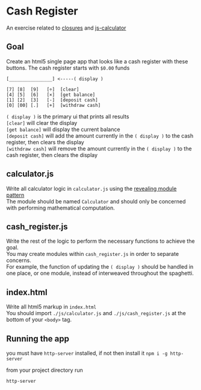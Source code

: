 # Cash Register

An exercise related to [closures](https://slides.com/theremix/closures) and [js-calculator](https://github.com/devleague/js-calculator)

## Goal

Create an html5 single page app that looks like a cash register with these buttons. The cash register starts with `$0.00` funds

```
[________________] <-----( display )

[7] [8]  [9]   [÷]  [clear]
[4] [5]  [6]   [×]  [get balance]
[1] [2]  [3]   [-]  [deposit cash]
[0] [00] [.]   [+]  [withdraw cash]

```

`( display )` is the primary ui that prints all results  
`[clear]` will clear the display  
`[get balance]` will display the current balance  
`[deposit cash]` will add the amount currently in the `( display )` to the cash register, then clears the display  
`[withdraw cash]` will remove the amount currently in the `( display )` to the cash register, then clears the display  

## calculator.js

Write all calculator logic in `calculator.js` using the [revealing module pattern](http://slides.com/jasonsewell/object-literals-and-ze-module-pattern)  
The module should be named `Calculator` and should only be concerned with performing mathematical computation.  

## cash_register.js

Write the rest of the logic to perform the necessary functions to achieve the goal.  
You may create modules within `cash_register.js` in order to separate concerns.  
For example, the function of updating the `( display )` should be handled in one place, or one module, instead of interweaved throughout the spaghetti.  

## index.html

Write all html5 markup in `index.html`  
You should import `./js/calculator.js` and `./js/cash_register.js` at the bottom of your `<body>` tag.

## Running the app

you must have `http-server` installed, if not then install it `npm i -g http-server`

from your project directory run

```
http-server
```

